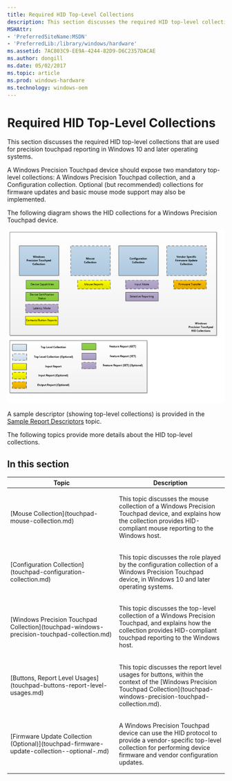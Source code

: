 ```yaml
---
title: Required HID Top-Level Collections
description: This section discusses the required HID top-level collections that are used for precision touchpad reporting in Windows 10 and later operating systems.
MSHAttr:
- 'PreferredSiteName:MSDN'
- 'PreferredLib:/library/windows/hardware'
ms.assetid: 7AC803C9-EE9A-4244-82D9-D6C2357DACAE
ms.author: dongill
ms.date: 05/02/2017
ms.topic: article
ms.prod: windows-hardware
ms.technology: windows-oem
---
```


# Required HID Top-Level Collections


This section discusses the required HID top-level collections that are used for precision touchpad reporting in Windows 10 and later operating systems.

A Windows Precision Touchpad device should expose two mandatory top-level collections: A Windows Precision Touchpad collection, and a Configuration collection. Optional (but recommended) collections for firmware updates and basic mouse mode support may also be implemented.

The following diagram shows the HID collections for a Windows Precision Touchpad device.

![diagram showing the hid collections for a windows precision touchpad device. image shows support for a vendor-specific firmware update collection.](../images/precision-img-hidcolls.png)

A sample descriptor (showing top-level collections) is provided in the [Sample Report Descriptors](touchpad-sample-report-descriptors.md) topic.

The following topics provide more details about the HID top-level collections.

## In this section


<table>
<colgroup>
<col width="50%" />
<col width="50%" />
</colgroup>
<thead>
<tr class="header">
<th>Topic</th>
<th>Description</th>
</tr>
</thead>
<tbody>
<tr class="odd">
<td><p>[Mouse Collection](touchpad-mouse-collection.md)</p></td>
<td><p>This topic discusses the mouse collection of a Windows Precision Touchpad device, and explains how the collection provides HID-compliant mouse reporting to the Windows host.</p></td>
</tr>
<tr class="even">
<td><p>[Configuration Collection](touchpad-configuration-collection.md)</p></td>
<td><p>This topic discusses the role played by the configuration collection of a Windows Precision Touchpad device, in Windows 10 and later operating systems.</p></td>
</tr>
<tr class="odd">
<td><p>[Windows Precision Touchpad Collection](touchpad-windows-precision-touchpad-collection.md)</p></td>
<td><p>This topic discusses the top-level collection of a Windows Precision Touchpad, and explains how the collection provides HID-compliant touchpad reporting to the Windows host.</p></td>
</tr>
<tr class="even">
<td><p>[Buttons, Report Level Usages](touchpad-buttons-report-level-usages.md)</p></td>
<td><p>This topic discusses the report level usages for buttons, within the context of the [Windows Precision Touchpad Collection](touchpad-windows-precision-touchpad-collection.md).</p></td>
</tr>
<tr class="odd">
<td><p>[Firmware Update Collection (Optional)](touchpad-firmware-update-collection--optional-.md)</p></td>
<td><p>A Windows Precision Touchpad device can use the HID protocol to provide a vendor-specific top-level collection for performing device firmware and vendor configuration updates.</p></td>
</tr>
</tbody>
</table>

 

 

 






